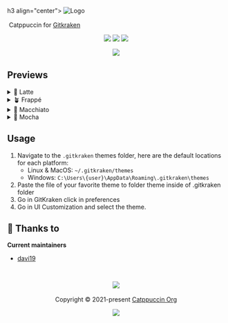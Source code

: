 h3 align="center">
	<img src="https://raw.githubusercontent.com/catppuccin/catppuccin/main/assets/logos/exports/1544x1544_circle.png" width="100" alt="Logo"/><br/>
	<img src="https://raw.githubusercontent.com/catppuccin/catppuccin/main/assets/misc/transparent.png" height="30" width="0px"/>
	Catppuccin for <a href="https://github.com/catppuccin/template">Gitkraken</a>
	<img src="https://raw.githubusercontent.com/catppuccin/catppuccin/main/assets/misc/transparent.png" height="30" width="0px"/>
</h3>

<p align="center">
	<a href="https://github.com/davi19/gitkraken/stargazers"><img src="https://img.shields.io/github/stars/davi19/gitkraken?colorA=363a4f&colorB=b7bdf8&style=for-the-badge"></a>
	<a href="https://github.com/davi19/gitkraken/issues"><img src="https://img.shields.io/github/issues/davi19/gitkraken?colorA=363a4f&colorB=f5a97f&style=for-the-badge"></a>
	<a href="https://github.com/davi19/gitkraken/contributors"><img src="https://img.shields.io/github/contributors/davi19/gitkraken?colorA=363a4f&colorB=a6da95&style=for-the-badge"></a>
</p>

<p align="center">
	<img src="https://raw.githubusercontent.com/catppuccin/catppuccin/main/assets/previews/preview.webp"/>
</p>

## Previews

<details>
<summary>🌻 Latte</summary>
<img src="https://github.com/davi19/Catppuccin-Gitkraken-Theme/assets/9946675/8b517ef3-7f67-4249-892f-18fa1e96a8b7"/>
</details>
<details>
<summary>🪴 Frappé</summary>
<img src="https://github.com/davi19/Catppuccin-Gitkraken-Theme/assets/9946675/dc9caf37-14a8-45b0-b342-d790a53131fa"/>
</details>
<details>
<summary>🌺 Macchiato</summary>
<img src="https://github.com/davi19/Catppuccin-Gitkraken-Theme/assets/9946675/7ce9e63e-c4f4-453f-9e0c-98ef8321c506"/>
</details>
<details>
<summary>🌿 Mocha</summary>
<img src="https://github.com/davi19/gitkraken/blob/master/assets/mocha.png"/>
</details>

## Usage

1. Navigate to the `.gitkraken` themes folder, here are the default locations for each platform:
	- Linux & MacOS: `~/.gitkraken/themes`
	- Windows: `C:\Users\{user}\AppData\Roaming\.gitkraken\themes`
2. Paste the file of your favorite theme to folder theme inside of .gitkraken folder
3. Go in GitKraken click in preferences
4. Go in UI Customization and select the theme.


## 💝 Thanks to

**Current maintainers**

- [davi19](https://github.com/davi19)

&nbsp;

<p align="center">
	<img src="https://raw.githubusercontent.com/catppuccin/catppuccin/main/assets/footers/gray0_ctp_on_line.svg?sanitize=true" />
</p>

<p align="center">
	Copyright &copy; 2021-present <a href="https://github.com/catppuccin" target="_blank">Catppuccin Org</a>
</p>

<p align="center">
	<a href="https://github.com/catppuccin/catppuccin/blob/main/LICENSE"><img src="https://img.shields.io/static/v1.svg?style=for-the-badge&label=License&message=MIT&logoColor=d9e0ee&colorA=363a4f&colorB=b7bdf8"/></a>
</p>
